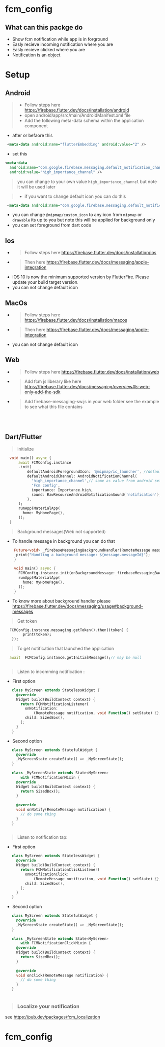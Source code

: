 # fcm_config

## What can this  packge do

* Show fcm notification while app is in forground
* Easly recieve incoming notification where you are
* Easly recieve clicked  where you are
* Notification is an object
# Setup

## Android

> - Follow steps here https://firebase.flutter.dev/docs/installation/android
> - open android/app/src/main/AndroidManifest.xml file
> - Add the following meta-data schema within the application component

* after or befaore this

```xml
 <meta-data android:name="flutterEmbedding" android:value="2" />
```

* set this

```xml
<meta-data
  android:name="com.google.firebase.messaging.default_notification_channel_id"
  android:value="high_importance_channel" /> 
```

> you can change to your own value `high_importance_channel` but note  it will be used later

> - if you want to change default icon you can do this

```xml
 <meta-data android:name="com.google.firebase.messaging.default_notification_icon" android:resource="@mipmap/custom_icon" />
```

* you can change `@mipmap/custom_icon` to any icon from `mipmap` or `drawable` its up to you but note this will be applied for background only
* you can set foreground from dart code

## Ios

* > Follow steps here https://firebase.flutter.dev/docs/installation/ios
* > Then  here https://firebase.flutter.dev/docs/messaging/apple-integration
* iOS 10 is now the minimum supported version by FlutterFire. Please update your build target version.
* you can not change default icon  

## MacOs

* > Follow steps here https://firebase.flutter.dev/docs/installation/macos
* > Then  here https://firebase.flutter.dev/docs/messaging/apple-integration
* you can not change default icon 

## Web

* > Follow steps here https://firebase.flutter.dev/docs/installation/web
* > Add fcm js liberary like here https://firebase.flutter.dev/docs/messaging/overview#5-web-only-add-the-sdk
* > Add firebase-messaging-sw.js in your web folder see the example to see what this file contains

<br/>
<br/>

## Dart/Flutter

> Initialize

```dart
  void main() async {
      await FCMConfig.instance
      .init(
          defaultAndroidForegroundIcon: '@mipmap/ic_launcher', //default is @mipmap/ic_launcher
          defaultAndroidChannel: AndroidNotificationChannel(
            'high_importance_channel',// same as value from android setup
            'Fcm config',
            importance: Importance.high,
            sound: RawResourceAndroidNotificationSound('notification'),
          ),
      );
      runApp(MaterialApp(
        home: MyHomePage(),
      ));
  }
```

> Background messages(Web not supported)

* To handle message in background you can do that

```dart
    Future<void> _firebaseMessagingBackgroundHandler(RemoteMessage message) async {
     print("Handling a background message: ${message.messageId}");
    }
      
    void main() async {
      FCMConfig.instance.init(onBackgroundMessage:_firebaseMessagingBackgroundHandler);
      runApp(MaterialApp(
        home: MyHomePage(),
      ));
    }
```

* To know more about background handler please https://firebase.flutter.dev/docs/messaging/usage#background-messages

> Get token

```dart
  FCMConfig.instance.messaging.getToken().then((token) {
        print(token);
   });
 ```

> To get notification that launched the application 

```dart
  await  FCMConfig.instance.getInitialMessage();// may be null
 
```

> Listen to incomming notification :

*  First option
   

```dart
   class MyScreen extends StatelessWidget {
     @override
     Widget build(BuildContext context) {
       return FCMNotificationListener(
         onNotification:
             (RemoteMessage notification, void Function() setState) {},
         child: SizedBox(),
       );
     }
   }
   ```

* Second option

   

```dart
   class MyScreen extends StatefulWidget {
     @override
     _MyScreenState createState() => _MyScreenState();
   }
   
   class _MyScreenState extends State<MyScreen>
       with FCMNotificationMixin {
     @override
     Widget build(BuildContext context) {
       return SizedBox();
     }
   
     @override
     void onNotify(RemoteMessage notification) {
       // do some thing
     }
   }
   
   ```

> Listen to notification tap:

*  First option
   

```dart
   class MyScreen extends StatelessWidget {
     @override
     Widget build(BuildContext context) {
       return FCMNotificationClickListener(
         onNotificationClick:
             (RemoteMessage notification, void Function() setState) {},
         child: SizedBox(),
       );
     }
   }
   ```

* Second option

   

```dart
   class MyScreen extends StatefulWidget {
     @override
     _MyScreenState createState() => _MyScreenState();
   }
   
   class _MyScreenState extends State<MyScreen>
       with FCMNotificationClickMixin {
     @override
     Widget build(BuildContext context) {
       return SizedBox();
     }
   
     @override
     void onClick(RemoteMessage notification) {
       // do some thing
     }
   }
   
   ```

> ### Localize your notification

 see  https://pub.dev/packages/fcm_localization
# fcm_config
